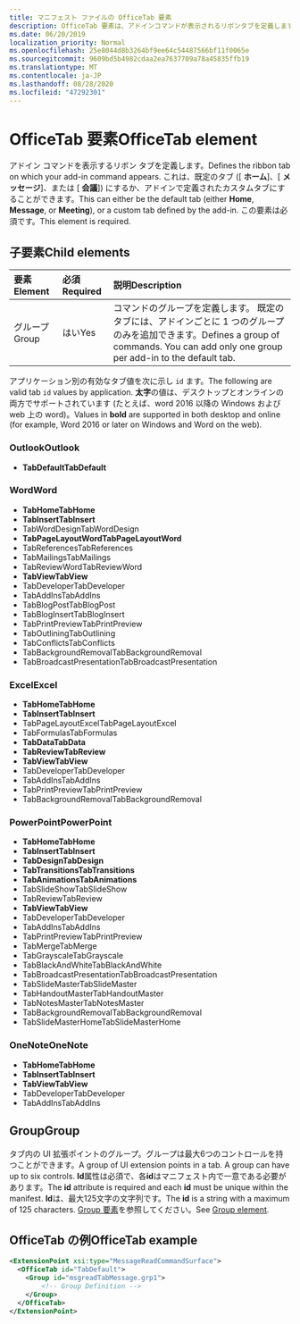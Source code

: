 ```yaml
---
title: マニフェスト ファイルの OfficeTab 要素
description: OfficeTab 要素は、アドインコマンドが表示されるリボンタブを定義します。
ms.date: 06/20/2019
localization_priority: Normal
ms.openlocfilehash: 25e8044d8b3264bf9ee64c54487566bf11f0065e
ms.sourcegitcommit: 9609bd5b4982cdaa2ea7637709a78a45835ffb19
ms.translationtype: MT
ms.contentlocale: ja-JP
ms.lasthandoff: 08/28/2020
ms.locfileid: "47292301"
---
```

# <a name="officetab-element"></a><span data-ttu-id="ece23-103">OfficeTab 要素</span><span class="sxs-lookup"><span data-stu-id="ece23-103">OfficeTab element</span></span>

<span data-ttu-id="ece23-104">アドイン コマンドを表示するリボン タブを定義します。</span><span class="sxs-lookup"><span data-stu-id="ece23-104">Defines the ribbon tab on which your add-in command appears.</span></span> <span data-ttu-id="ece23-105">これは、既定のタブ ([ **ホーム**]、[ **メッセージ**]、または [ **会議**]) にするか、アドインで定義されたカスタムタブにすることができます。</span><span class="sxs-lookup"><span data-stu-id="ece23-105">This can either be the default tab (either **Home**, **Message**, or **Meeting**), or a custom tab defined by the add-in.</span></span> <span data-ttu-id="ece23-106">この要素は必須です。</span><span class="sxs-lookup"><span data-stu-id="ece23-106">This element is required.</span></span>

## <a name="child-elements"></a><span data-ttu-id="ece23-107">子要素</span><span class="sxs-lookup"><span data-stu-id="ece23-107">Child elements</span></span>

|  <span data-ttu-id="ece23-108">要素</span><span class="sxs-lookup"><span data-stu-id="ece23-108">Element</span></span> |  <span data-ttu-id="ece23-109">必須</span><span class="sxs-lookup"><span data-stu-id="ece23-109">Required</span></span>  |  <span data-ttu-id="ece23-110">説明</span><span class="sxs-lookup"><span data-stu-id="ece23-110">Description</span></span>  |
|:-----|:-----|:-----|
|  <span data-ttu-id="ece23-111">グループ</span><span class="sxs-lookup"><span data-stu-id="ece23-111">Group</span></span>      | <span data-ttu-id="ece23-112">はい</span><span class="sxs-lookup"><span data-stu-id="ece23-112">Yes</span></span> |  <span data-ttu-id="ece23-p102">コマンドのグループを定義します。 既定のタブには、アドインごとに 1 つのグループのみを追加できます。</span><span class="sxs-lookup"><span data-stu-id="ece23-p102">Defines a group of commands. You can add only one group per add-in to the default tab.</span></span>  |

<span data-ttu-id="ece23-115">アプリケーション別の有効なタブ値を次に示し `id` ます。</span><span class="sxs-lookup"><span data-stu-id="ece23-115">The following are valid tab `id` values by application.</span></span> <span data-ttu-id="ece23-116">**太字**の値は、デスクトップとオンラインの両方でサポートされています (たとえば、word 2016 以降の Windows および web 上の word)。</span><span class="sxs-lookup"><span data-stu-id="ece23-116">Values in **bold** are supported in both desktop and online (for example, Word 2016 or later on Windows and Word on the web).</span></span>

### <a name="outlook"></a><span data-ttu-id="ece23-117">Outlook</span><span class="sxs-lookup"><span data-stu-id="ece23-117">Outlook</span></span>

- <span data-ttu-id="ece23-118">**TabDefault**</span><span class="sxs-lookup"><span data-stu-id="ece23-118">**TabDefault**</span></span>

### <a name="word"></a><span data-ttu-id="ece23-119">Word</span><span class="sxs-lookup"><span data-stu-id="ece23-119">Word</span></span>

- <span data-ttu-id="ece23-120">**TabHome**</span><span class="sxs-lookup"><span data-stu-id="ece23-120">**TabHome**</span></span>
- <span data-ttu-id="ece23-121">**TabInsert**</span><span class="sxs-lookup"><span data-stu-id="ece23-121">**TabInsert**</span></span>
- <span data-ttu-id="ece23-122">TabWordDesign</span><span class="sxs-lookup"><span data-stu-id="ece23-122">TabWordDesign</span></span>
- <span data-ttu-id="ece23-123">**TabPageLayoutWord**</span><span class="sxs-lookup"><span data-stu-id="ece23-123">**TabPageLayoutWord**</span></span>
- <span data-ttu-id="ece23-124">TabReferences</span><span class="sxs-lookup"><span data-stu-id="ece23-124">TabReferences</span></span>
- <span data-ttu-id="ece23-125">TabMailings</span><span class="sxs-lookup"><span data-stu-id="ece23-125">TabMailings</span></span>
- <span data-ttu-id="ece23-126">TabReviewWord</span><span class="sxs-lookup"><span data-stu-id="ece23-126">TabReviewWord</span></span>
- <span data-ttu-id="ece23-127">**TabView**</span><span class="sxs-lookup"><span data-stu-id="ece23-127">**TabView**</span></span>
- <span data-ttu-id="ece23-128">TabDeveloper</span><span class="sxs-lookup"><span data-stu-id="ece23-128">TabDeveloper</span></span>
- <span data-ttu-id="ece23-129">TabAddIns</span><span class="sxs-lookup"><span data-stu-id="ece23-129">TabAddIns</span></span>
- <span data-ttu-id="ece23-130">TabBlogPost</span><span class="sxs-lookup"><span data-stu-id="ece23-130">TabBlogPost</span></span>
- <span data-ttu-id="ece23-131">TabBlogInsert</span><span class="sxs-lookup"><span data-stu-id="ece23-131">TabBlogInsert</span></span>
- <span data-ttu-id="ece23-132">TabPrintPreview</span><span class="sxs-lookup"><span data-stu-id="ece23-132">TabPrintPreview</span></span>
- <span data-ttu-id="ece23-133">TabOutlining</span><span class="sxs-lookup"><span data-stu-id="ece23-133">TabOutlining</span></span>
- <span data-ttu-id="ece23-134">TabConflicts</span><span class="sxs-lookup"><span data-stu-id="ece23-134">TabConflicts</span></span>
- <span data-ttu-id="ece23-135">TabBackgroundRemoval</span><span class="sxs-lookup"><span data-stu-id="ece23-135">TabBackgroundRemoval</span></span>
- <span data-ttu-id="ece23-136">TabBroadcastPresentation</span><span class="sxs-lookup"><span data-stu-id="ece23-136">TabBroadcastPresentation</span></span>

### <a name="excel"></a><span data-ttu-id="ece23-137">Excel</span><span class="sxs-lookup"><span data-stu-id="ece23-137">Excel</span></span>

- <span data-ttu-id="ece23-138">**TabHome**</span><span class="sxs-lookup"><span data-stu-id="ece23-138">**TabHome**</span></span>
- <span data-ttu-id="ece23-139">**TabInsert**</span><span class="sxs-lookup"><span data-stu-id="ece23-139">**TabInsert**</span></span>
- <span data-ttu-id="ece23-140">TabPageLayoutExcel</span><span class="sxs-lookup"><span data-stu-id="ece23-140">TabPageLayoutExcel</span></span>
- <span data-ttu-id="ece23-141">TabFormulas</span><span class="sxs-lookup"><span data-stu-id="ece23-141">TabFormulas</span></span>
- <span data-ttu-id="ece23-142">**TabData**</span><span class="sxs-lookup"><span data-stu-id="ece23-142">**TabData**</span></span>
- <span data-ttu-id="ece23-143">**TabReview**</span><span class="sxs-lookup"><span data-stu-id="ece23-143">**TabReview**</span></span>
- <span data-ttu-id="ece23-144">**TabView**</span><span class="sxs-lookup"><span data-stu-id="ece23-144">**TabView**</span></span>
- <span data-ttu-id="ece23-145">TabDeveloper</span><span class="sxs-lookup"><span data-stu-id="ece23-145">TabDeveloper</span></span>
- <span data-ttu-id="ece23-146">TabAddIns</span><span class="sxs-lookup"><span data-stu-id="ece23-146">TabAddIns</span></span>
- <span data-ttu-id="ece23-147">TabPrintPreview</span><span class="sxs-lookup"><span data-stu-id="ece23-147">TabPrintPreview</span></span>
- <span data-ttu-id="ece23-148">TabBackgroundRemoval</span><span class="sxs-lookup"><span data-stu-id="ece23-148">TabBackgroundRemoval</span></span>

### <a name="powerpoint"></a><span data-ttu-id="ece23-149">PowerPoint</span><span class="sxs-lookup"><span data-stu-id="ece23-149">PowerPoint</span></span>

- <span data-ttu-id="ece23-150">**TabHome**</span><span class="sxs-lookup"><span data-stu-id="ece23-150">**TabHome**</span></span>
- <span data-ttu-id="ece23-151">**TabInsert**</span><span class="sxs-lookup"><span data-stu-id="ece23-151">**TabInsert**</span></span>
- <span data-ttu-id="ece23-152">**TabDesign**</span><span class="sxs-lookup"><span data-stu-id="ece23-152">**TabDesign**</span></span>
- <span data-ttu-id="ece23-153">**TabTransitions**</span><span class="sxs-lookup"><span data-stu-id="ece23-153">**TabTransitions**</span></span>
- <span data-ttu-id="ece23-154">**TabAnimations**</span><span class="sxs-lookup"><span data-stu-id="ece23-154">**TabAnimations**</span></span>
- <span data-ttu-id="ece23-155">TabSlideShow</span><span class="sxs-lookup"><span data-stu-id="ece23-155">TabSlideShow</span></span>
- <span data-ttu-id="ece23-156">TabReview</span><span class="sxs-lookup"><span data-stu-id="ece23-156">TabReview</span></span>
- <span data-ttu-id="ece23-157">**TabView**</span><span class="sxs-lookup"><span data-stu-id="ece23-157">**TabView**</span></span>
- <span data-ttu-id="ece23-158">TabDeveloper</span><span class="sxs-lookup"><span data-stu-id="ece23-158">TabDeveloper</span></span>
- <span data-ttu-id="ece23-159">TabAddIns</span><span class="sxs-lookup"><span data-stu-id="ece23-159">TabAddIns</span></span>
- <span data-ttu-id="ece23-160">TabPrintPreview</span><span class="sxs-lookup"><span data-stu-id="ece23-160">TabPrintPreview</span></span>
- <span data-ttu-id="ece23-161">TabMerge</span><span class="sxs-lookup"><span data-stu-id="ece23-161">TabMerge</span></span>
- <span data-ttu-id="ece23-162">TabGrayscale</span><span class="sxs-lookup"><span data-stu-id="ece23-162">TabGrayscale</span></span>
- <span data-ttu-id="ece23-163">TabBlackAndWhite</span><span class="sxs-lookup"><span data-stu-id="ece23-163">TabBlackAndWhite</span></span>
- <span data-ttu-id="ece23-164">TabBroadcastPresentation</span><span class="sxs-lookup"><span data-stu-id="ece23-164">TabBroadcastPresentation</span></span>
- <span data-ttu-id="ece23-165">TabSlideMaster</span><span class="sxs-lookup"><span data-stu-id="ece23-165">TabSlideMaster</span></span>
- <span data-ttu-id="ece23-166">TabHandoutMaster</span><span class="sxs-lookup"><span data-stu-id="ece23-166">TabHandoutMaster</span></span>
- <span data-ttu-id="ece23-167">TabNotesMaster</span><span class="sxs-lookup"><span data-stu-id="ece23-167">TabNotesMaster</span></span>
- <span data-ttu-id="ece23-168">TabBackgroundRemoval</span><span class="sxs-lookup"><span data-stu-id="ece23-168">TabBackgroundRemoval</span></span>
- <span data-ttu-id="ece23-169">TabSlideMasterHome</span><span class="sxs-lookup"><span data-stu-id="ece23-169">TabSlideMasterHome</span></span>

### <a name="onenote"></a><span data-ttu-id="ece23-170">OneNote</span><span class="sxs-lookup"><span data-stu-id="ece23-170">OneNote</span></span>

- <span data-ttu-id="ece23-171">**TabHome**</span><span class="sxs-lookup"><span data-stu-id="ece23-171">**TabHome**</span></span>
- <span data-ttu-id="ece23-172">**TabInsert**</span><span class="sxs-lookup"><span data-stu-id="ece23-172">**TabInsert**</span></span>
- <span data-ttu-id="ece23-173">**TabView**</span><span class="sxs-lookup"><span data-stu-id="ece23-173">**TabView**</span></span>
- <span data-ttu-id="ece23-174">TabDeveloper</span><span class="sxs-lookup"><span data-stu-id="ece23-174">TabDeveloper</span></span>
- <span data-ttu-id="ece23-175">TabAddIns</span><span class="sxs-lookup"><span data-stu-id="ece23-175">TabAddIns</span></span>

## <a name="group"></a><span data-ttu-id="ece23-176">Group</span><span class="sxs-lookup"><span data-stu-id="ece23-176">Group</span></span>

<span data-ttu-id="ece23-177">タブ内の UI 拡張ポイントのグループ。グループは最大6つのコントロールを持つことができます。</span><span class="sxs-lookup"><span data-stu-id="ece23-177">A group of UI extension points in a tab. A group can have up to six controls.</span></span> <span data-ttu-id="ece23-178">**Id**属性は必須で、各**id**はマニフェスト内で一意である必要があります。</span><span class="sxs-lookup"><span data-stu-id="ece23-178">The **id** attribute is required and each **id** must be unique within the manifest.</span></span> <span data-ttu-id="ece23-179">**Id**は、最大125文字の文字列です。</span><span class="sxs-lookup"><span data-stu-id="ece23-179">The **id** is a string with a maximum of 125 characters.</span></span> <span data-ttu-id="ece23-180">[Group 要素](group.md)を参照してください。</span><span class="sxs-lookup"><span data-stu-id="ece23-180">See [Group element](group.md).</span></span>

## <a name="officetab-example"></a><span data-ttu-id="ece23-181">OfficeTab の例</span><span class="sxs-lookup"><span data-stu-id="ece23-181">OfficeTab example</span></span>

```xml
<ExtensionPoint xsi:type="MessageReadCommandSurface">
  <OfficeTab id="TabDefault">
    <Group id="msgreadTabMessage.grp1">
        <!-- Group Definition -->
    </Group>
  </OfficeTab>
</ExtensionPoint>
```
